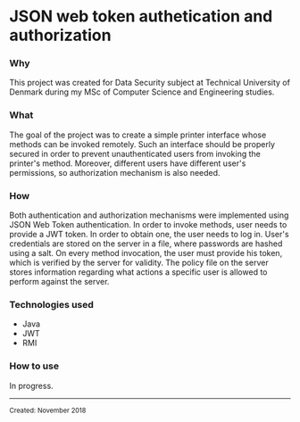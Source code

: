 <html>
<body>
<h1 class="title">JSON web token authetication and authorization</h1>
<h3 class="why">Why</h3>
<p class="why">This project was created for Data Security subject at Technical University of Denmark during my MSc of Computer Science and Engineering studies.</p>
<h3 class="what">What</h3>
<p class="what">The goal of the project was to create a simple printer interface whose methods can be invoked remotely. Such an interface should be properly secured in order to prevent unauthenticated users from invoking the printer's method. Moreover, different users have different user's permissions, so authorization mechanism is also needed.</p>
<h3 class="how">How</h3>
<p class="how">Both authentication and authorization mechanisms were implemented using JSON Web Token authentication. In order to invoke methods, user needs to provide a JWT token. In order to obtain one, the user needs to log in. User's credentials are stored on the server in a file, where passwords are hashed using a salt. On every method invocation, the user must provide his token, which is verified by the server for validity. The policy file on the server stores information regarding what actions a specific user is allowed to perform against the server.</p>
<h3 class="technologies">Technologies used</h3>
<ul class="technologies">
  <li class="technologies">Java</li>
  <li class="technologies" hover="JSON Web Token">JWT</li>
  <li class="technologies" hover="Remote Method Invocation">RMI</li>
</ul>
<h3 class="usage">How to use</h3>
<p class="usage">In progress.</p>
<hr>
<small class="created">Created: November 2018</small>
</body>
</html>
